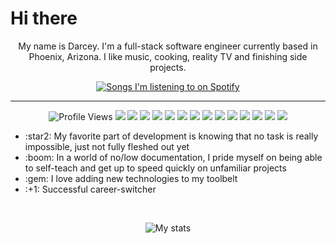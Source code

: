 <h1>
    Hi there
</h1>
<p align="center">My name is Darcey. I'm a full-stack software engineer currently based in Phoenix, Arizona. I like music, cooking, reality TV and finishing side projects.</p>
<p align="center">
    <a href="https://github.com/kittinan/spotify-github-profile">
        <img alt="Songs I'm listening to on Spotify" src="https://spotify-github-profile.vercel.app/api/view?uid=grundy.darcey&cover_image=true&theme=default">
    </a>
</p>
<hr />
<p align ="center">
    <img alt="Profile Views" src="https://komarev.com/ghpvc/?username=grundydarcey&color=1A1423" />
    <img src="https://img.shields.io/badge/-HTML5-372549?style=flat&logo=html5&logoColor=white">
    <img src="https://img.shields.io/badge/-CSS3-774C60?style=flat&logo=css3&logoColor=white">
    <img src="https://img.shields.io/badge/-JavaScript-B75D69?style=flat&logo=javascript&logoColor=ffffff">
    <img src="https://img.shields.io/badge/-React-EACDC2?style=flat&logo=react&logoColor=00c8ff">
    <img src="https://img.shields.io/badge/-Express.js-1A1423?style=flat&logo=express">
    <img src="https://img.shields.io/badge/-Node.js-372549?style=flat&logo=Node.js&logoColor=white">
    <img src="http://img.shields.io/badge/-Git-774C60?style=flat&logo=git&logoColor=FFFFFF">
    <img src="http://img.shields.io/badge/-Github-B75D69?style=flat&logo=github&logoColor=FFFFFF">
    <img src="http://img.shields.io/badge/-VS%20Code-EACDC2?style=flat&logo=visual%20studio%20code&logoColor=white">
    <img src="https://img.shields.io/badge/-Vue-1A1423?style=flat&logo=vue.js&logoColor=00c8ff">
    <img src="https://img.shields.io/badge/-Jira-372549?style=flat&logo=jira&logoColor=00c8ff">
    <img src="https://img.shields.io/badge/-Gitlab-774C60?style=flat&logo=gitlab&logoColor=00c8ff">
    <img src="http://img.shields.io/badge/-Heroku-B75D69?style=flat&logo=heroku&logoColor=white">
    <img src="http://img.shields.io/badge/-Vercel-EACDC2?style=flat&logo=vercel&logoColor=white">
</p>
<p align="center">
<ul>
    <li>:star2: My favorite part of development is knowing that no task is really impossible, just not fully fleshed out yet</li>
    <li>:boom: In a world of no/low documentation, I pride myself on being able to self-teach and get up to speed quickly on unfamiliar projects</li>
    <li>:gem: I love adding new technologies to my toolbelt</li>
    <li>:+1: Successful career-switcher</li>
</ul>
</p>
<br />
<p align="center">    
    <img src="https://github-readme-stats.vercel.app/api?username=grundydarcey" alt="My stats" />
</p>